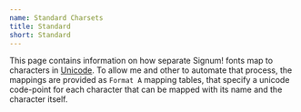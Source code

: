 ```yaml
---
name: Standard Charsets
title: Standard
short: Standard
---
```


This page contains information on how separate Signum! fonts map to characters
in [Unicode]. To allow me and other to automate that process, the mappings
are provided as `Format A` mapping tables, that specify a unicode code-point
for each character that can be mapped with its name and the character itself.

[Unicode]: https://unicode.org
